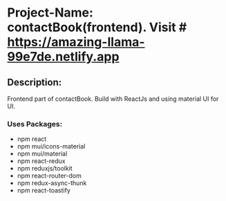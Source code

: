 # Project-Name: contactBook(frontend). Visit # https://amazing-llama-99e7de.netlify.app

## Description:
Frontend part of contactBook. Build with ReactJs and using material UI for UI.

### Uses Packages:
* npm react
* npm mui/icons-material
* npm mui/material
* npm react-redux
* npm reduxjs/toolkit
* npm react-router-dom
* npm redux-async-thunk
* npm react-toastify
